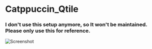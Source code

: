 # Catppuccin_Qtile
### I don't use this setup anymore, so It won't be maintained. Please only use this for reference.
![Screenshot](https://i.redd.it/x1ra7fhiij691.jpg)
